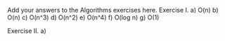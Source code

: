 Add your answers to the Algorithms exercises here.
Exercise I.
a) O(n)
b) O(n)
c) O(n^3)
d) O(n^2)
e) O(n^4)
f) O(log n)
g) O(1)

Exercise II.
a)